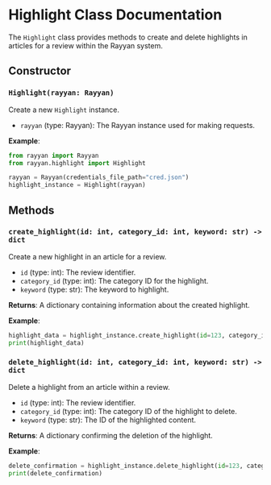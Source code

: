 # Highlight Class Documentation

The `Highlight` class provides methods to create and delete highlights in articles for a review within the Rayyan system.

## Constructor

### `Highlight(rayyan: Rayyan)`

Create a new `Highlight` instance.

- `rayyan` (type: Rayyan): The Rayyan instance used for making requests.

**Example**:

```python
from rayyan import Rayyan
from rayyan.highlight import Highlight

rayyan = Rayyan(credentials_file_path="cred.json")
highlight_instance = Highlight(rayyan)
```

## Methods

### `create_highlight(id: int, category_id: int, keyword: str) -> dict`

Create a new highlight in an article for a review.

- `id` (type: int): The review identifier.
- `category_id` (type: int): The category ID for the highlight.
- `keyword` (type: str): The keyword to highlight.

**Returns**: A dictionary containing information about the created highlight.

**Example**:

```python
highlight_data = highlight_instance.create_highlight(id=123, category_id=456, keyword="important term")
print(highlight_data)
```

### `delete_highlight(id: int, category_id: int, keyword: str) -> dict`

Delete a highlight from an article within a review.

- `id` (type: int): The review identifier.
- `category_id` (type: int): The category ID of the highlight to delete.
- `keyword` (type: str): The ID of the highlighted content.

**Returns**: A dictionary confirming the deletion of the highlight.

**Example**:

```python
delete_confirmation = highlight_instance.delete_highlight(id=123, category_id=456, keyword="highlight-keyword")
print(delete_confirmation)
```
